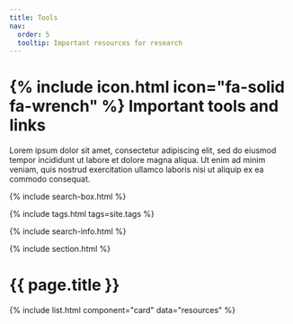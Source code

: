 ```yaml
---
title: Tools
nav:
  order: 5
  tooltip: Important resources for research
---
```


# {% include icon.html icon="fa-solid fa-wrench" %} Important tools and links

Lorem ipsum dolor sit amet, consectetur adipiscing elit, sed do eiusmod tempor incididunt ut labore et dolore magna aliqua.
Ut enim ad minim veniam, quis nostrud exercitation ullamco laboris nisi ut aliquip ex ea commodo consequat.


{% include search-box.html %}

{% include tags.html tags=site.tags %}

{% include search-info.html %}

{% include section.html %}
<h1 class="center">{{ page.title }}</h1>
{% include list.html component="card" data="resources" %}


